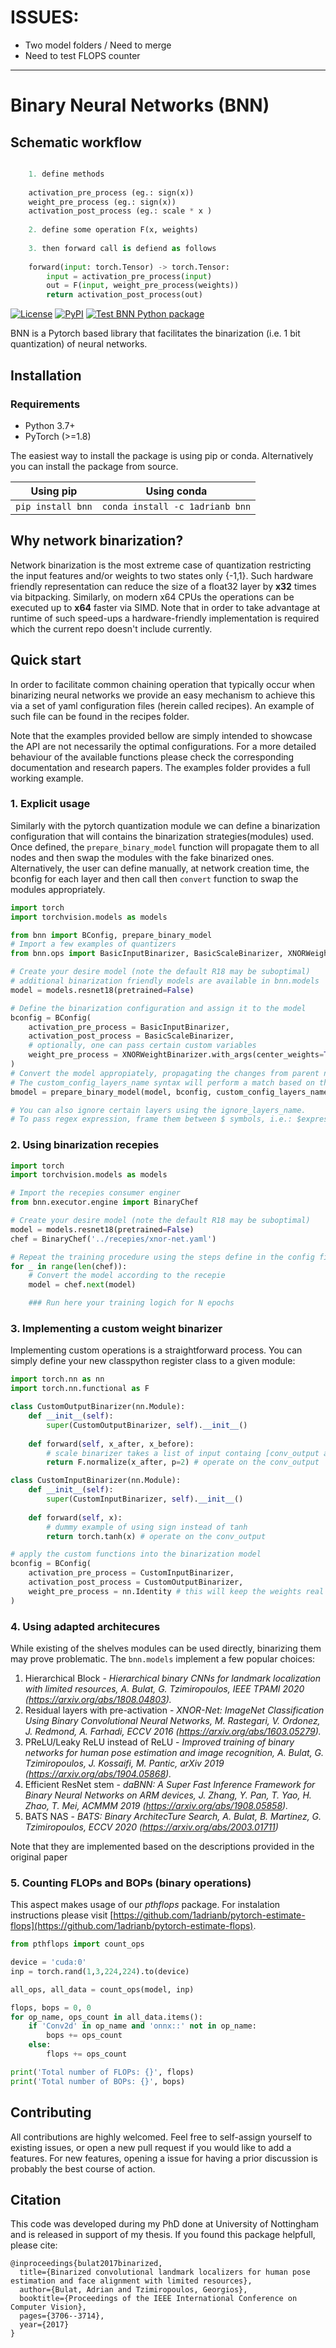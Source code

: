 # ISSUES:

- Two model folders /  Need to merge
- Need to test FLOPS counter


<hr>

# Binary Neural Networks (BNN)


## Schematic workflow

```python

    1. define methods
    
    activation_pre_process (eg.: sign(x))
    weight_pre_process (eg.: sign(x))
    activation_post_process (eg.: scale * x )
    
    2. define some operation F(x, weights)
    
    3. then forward call is defiend as follows
    
    forward(input: torch.Tensor) -> torch.Tensor:
        input = activation_pre_process(input)
        out = F(input, weight_pre_process(weights))
        return activation_post_process(out)
```

[![License](https://img.shields.io/badge/License-BSD%203--Clause-blue.svg)](https://opensource.org/licenses/BSD-3-Clause) [![PyPI](https://img.shields.io/pypi/v/bnn.svg?style=flat)](https://pypi.org/project/bnn/) [![Test BNN Python package](https://github.com/1adrianb/binary-networks-pytorch/actions/workflows/python-package.yml/badge.svg)](https://github.com/1adrianb/binary-networks-pytorch/actions/workflows/python-package.yml)

BNN is a Pytorch based library that facilitates the binarization (i.e. 1 bit quantization) of neural networks.

## Installation

### Requirements

* Python 3.7+
* PyTorch (>=1.8)

The easiest way to install the package is using pip or conda. Alternatively you can install the package from source.

| **Using pip**                | **Using conda**                            |
|------------------------------|--------------------------------------------|
| `pip install bnn`            | `conda install -c 1adrianb bnn`            |

## Why network binarization?

Network binarization is the most extreme case of quantization restricting the input features and/or weights to two states only {-1,1}. Such hardware friendly representation can reduce the size of a float32 layer by **x32** times via bitpacking. Similarly, on modern x64 CPUs the operations can be executed up to **x64** faster via SIMD. Note that in order to take advantage at runtime of such speed-ups a hardware-friendly implementation is required which the current repo doesn't include currently.

## Quick start

In order to facilitate common chaining operation that typically occur when binarizing neural networks we provide an easy mechanism to achieve this via a set of yaml configuration files (herein called recipes). An example of such file can be found in the recipes folder.

Note that the examples provided bellow are simply intended to showcase the API are not necessarily the optimal configurations. For a more detailed behaviour of the available functions please check the corresponding documentation and research papers. The examples folder provides a full working example.

### **1. Explicit usage**

Similarly with the pytorch quantization module we can define a binarization configuration  that will contains the binarization strategies(modules) used. Once defined, the `prepare_binary_model` function will propagate them to all nodes and then swap the modules with the fake binarized ones.
Alternatively, the user can define manually, at network creation time, the bconfig for each layer and then call then `convert` function to swap the modules appropriately.

```python
import torch
import torchvision.models as models

from bnn import BConfig, prepare_binary_model
# Import a few examples of quantizers
from bnn.ops import BasicInputBinarizer, BasicScaleBinarizer, XNORWeightBinarizer

# Create your desire model (note the default R18 may be suboptimal)
# additional binarization friendly models are available in bnn.models
model = models.resnet18(pretrained=False)

# Define the binarization configuration and assign it to the model
bconfig = BConfig(
    activation_pre_process = BasicInputBinarizer,
    activation_post_process = BasicScaleBinarizer,
    # optionally, one can pass certain custom variables
    weight_pre_process = XNORWeightBinarizer.with_args(center_weights=True)
)
# Convert the model appropiately, propagating the changes from parent node to leafs
# The custom_config_layers_name syntax will perform a match based on the layer name, setting a custom quantization function.
bmodel = prepare_binary_model(model, bconfig, custom_config_layers_name=['conv1' : BConfig()])

# You can also ignore certain layers using the ignore_layers_name. 
# To pass regex expression, frame them between $ symbols, i.e.: $expression$.

```

### **2. Using binarization recepies**

```python
import torch
import torchvision.models as models

# Import the recepies consumer enginer
from bnn.executor.engine import BinaryChef

# Create your desire model (note the default R18 may be suboptimal)
model = models.resnet18(pretrained=False)
chef = BinaryChef('../recepies/xnor-net.yaml')

# Repeat the training procedure using the steps define in the config file
for _ in range(len(chef)):
    # Convert the model according to the recepie
    model = chef.next(model)

    ### Run here your training logich for N epochs
```

### **3. Implementing a custom weight binarizer**

Implementing custom operations is a straightforward process. You can simply define your new classpython register class to a given module:

```python
import torch.nn as nn
import torch.nn.functional as F

class CustomOutputBinarizer(nn.Module):
    def __init__(self):
        super(CustomOutputBinarizer, self).__init__()
        
    def forward(self, x_after, x_before):
        # scale binarizer takes a list of input containg [conv_output and conv_input]
        return F.normalize(x_after, p=2) # operate on the conv_output

class CustomInputBinarizer(nn.Module):
    def __init__(self):
        super(CustomInputBinarizer, self).__init__()
        
    def forward(self, x):
        # dummy example of using sign instead of tanh
        return torch.tanh(x) # operate on the conv_output

# apply the custom functions into the binarization model
bconfig = BConfig(
    activation_pre_process = CustomInputBinarizer,
    activation_post_process = CustomOutputBinarizer,
    weight_pre_process = nn.Identity # this will keep the weights real
)

```

### **4. Using adapted architecures**

While existing of the shelves modules can be used directly, binarizing them may prove problematic.
The `bnn.models` implement a few popular choices:

  1. Hierarchical Block - *Hierarchical binary CNNs for landmark localization with limited resources, A. Bulat, G. Tzimiropoulos, IEEE TPAMI 2020 (<https://arxiv.org/abs/1808.04803>).*
  2. Residual layers with pre-activation - *XNOR-Net: ImageNet Classification Using Binary Convolutional Neural Networks, M. Rastegari, V. Ordonez, J. Redmond, A. Farhadi, ECCV 2016 (<https://arxiv.org/abs/1603.05279>).*
  3. PReLU/Leaky ReLU instead of ReLU - *Improved training of binary networks for human pose estimation and image recognition, A. Bulat, G. Tzimiropoulos, J. Kossaifi, M. Pantic, arXiv 2019 (<https://arxiv.org/abs/1904.05868>).*
  4. Efficient ResNet stem - *daBNN: A Super Fast Inference Framework for Binary Neural Networks on ARM devices, J. Zhang, Y. Pan, T. Yao, H. Zhao, T. Mei, ACMMM 2019 (<https://arxiv.org/abs/1908.05858>).*
  5. BATS NAS - *BATS: Binary ArchitecTure Search, A. Bulat, B. Martinez, G. Tzimiropoulos, ECCV 2020 (<https://arxiv.org/abs/2003.01711>)*

Note that they are implemented based on the descriptions provided in the original paper

### **5. Counting FLOPs and BOPs (binary operations)**

This aspect makes usage of our _pthflops_ package. For instalation instructions please visit [https://github.com/1adrianb/pytorch-estimate-flops](https://github.com/1adrianb/pytorch-estimate-flops).

```python
from pthflops import count_ops

device = 'cuda:0'
inp = torch.rand(1,3,224,224).to(device)

all_ops, all_data = count_ops(model, inp)

flops, bops = 0, 0
for op_name, ops_count in all_data.items():
    if 'Conv2d' in op_name and 'onnx::' not in op_name:
        bops += ops_count
    else:
        flops += ops_count

print('Total number of FLOPs: {}', flops)
print('Total number of BOPs: {}', bops)

```

## Contributing

All contributions are highly welcomed. Feel free to self-assign yourself to existing issues, or open a new pull request if you would like to add a features. For new features, opening a issue for having a prior discussion is probably the best course of action.

## Citation

This code was developed during my PhD done at University of Nottingham and is released in support of my thesis.
If you found this package helpfull, please cite:

```lang-latex
@inproceedings{bulat2017binarized,
  title={Binarized convolutional landmark localizers for human pose estimation and face alignment with limited resources},
  author={Bulat, Adrian and Tzimiropoulos, Georgios},
  booktitle={Proceedings of the IEEE International Conference on Computer Vision},
  pages={3706--3714},
  year={2017}
}
```
